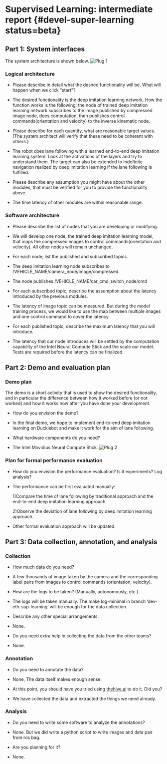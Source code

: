 #  Supervised Learning: intermediate report {#devel-super-learning status=beta}

## Part 1: System interfaces

The system architecture is shown below. 
![Plug 1](intermediate_plug1.png)

### Logical architecture

- Please describe in detail what the desired functionality will be. What will happen when we click "start"?

* The desired functionality is the deep imitation learning network. How the function works is the following: the node of trained deep imitation learning network subscribes to the image published by compressed image node, does computation,  then publishes control commands(orientation and velocity) to the inverse kinematic node. 

- Please describe for each quantity, what are reasonable target values. (The system architect will verify that these need to be coherent with others.)

* The robot does lane following with a learned end-to-end deep imitation learning system. Look at the activations of the layers and try to understand them. The target can also be extended to Indefinite navigation realized by deep imitation learning if the lane following is fulfilled.

- Please describe any assumption you might have about the other modules, that must be verified for you to provide the functionality above.

* The time latency of other modules are within reasonable range.

<!--
The above must have a check-off by the software architect:

System architect check-off: I, XXX, (agree / do not agree) that the above is compatible with system-level constraints.
-->

### Software architecture

- Please describe the list of nodes that you are developing or modifying.

* We will develop one node, the trained deep imitation learning model, that maps the compressed images to control commands(orientation and velocity). All other nodes will remain unchanged. 

- For each node, list the published and subscribed topics.

* The deep imitation learning node subscribes to /VEHICLE_NAME/camera_node/image/compressed. 

* The node publishes /VEHICLE_NAME/car_cmd_switch_node/cmd

- For each subscribed topic, describe the assumption about the latency introduced by the previous modules.

* The latency of image topic can be measured. But during the model training process, we would like to use the map between multiple images and one control command to cover the latency.

- For each published topic, describe the maximum latency that you will introduce.

* The latency that our node introduces will be settled by the computation capability of the Intel Neural Compute Stick and the scale our model. Tests are required before the latency can be finalized. 


<!--
The above must have a check-off by the software architect:

Software architect check-off: I, XXX, (agree / do not agree) that the above is compatible with system-level constraints.
-->

## Part 2: Demo and evaluation plan


### Demo plan

The demo is a short activity that is used to show the desired functionality, and in particular the difference between how it worked before (or not worked) and how it works now after you have done your development.

- How do you envision the demo?

* In the final demo, we hope to implement end-to-end deep imitation learning on Duckiebot and make it work for the aim of lane following.

- What hardware components do you need?

* The Intel Movidius Neural Compute Stick.
![Plug 2](intermediate_plug2.png)


### Plan for formal performance evaluation

- How do you envision the performance evaluation? Is it experiments? Log analysis?

* The performance can be first evaluated manually:

    1)Compare the time of lane following by traditional approach and the end-to-end deep imitation learning approach.
    
    2)Observe the deviation of lane following by deep imitation learning approach. 
    
* Other formal evaluation approach will be updated.


<!--
Check-off by Duckietown Vice-President of Safety:

Duckietown Vice-President of Safety: I, (believe / do not believe) that the performance evaluation above is
-->
## Part 3: Data collection, annotation, and analysis


### Collection

- How much data do you need?

* A few thousands of image taken by the camera and the corresponding label pairs from images to control commands (orientation, velocity).

- How are the logs to be taken? (Manually, autonomously, etc.)

* The logs will be taken manually. The make log-minimal in branch ‘dev-eth-sup-learning’ will be enough for the data collection. 

- Describe any other special arrangements.

* None. 

- Do you need extra help in collecting the data from the other teams?

* None. 

### Annotation

- Do you need to annotate the data?

* None, The data itself makes enough sense. 

- At this point, you should have you tried using [thehive.ai](https://thehive.ai/) to do it. Did you?

* We have collected the data and extracted the things we need already.


### Analysis

- Do you need to write some software to analyze the annotations?

* None. But we did write a python script to write images and data pair from ros bag.

- Are you planning for it?

* None. 

<!--
Check-off by Data Zars:

Data czars check-off: We, XXX and YYY, (believe / do not believe) that the plan above is well structured, and that we can provide the level of support requested.
-->
